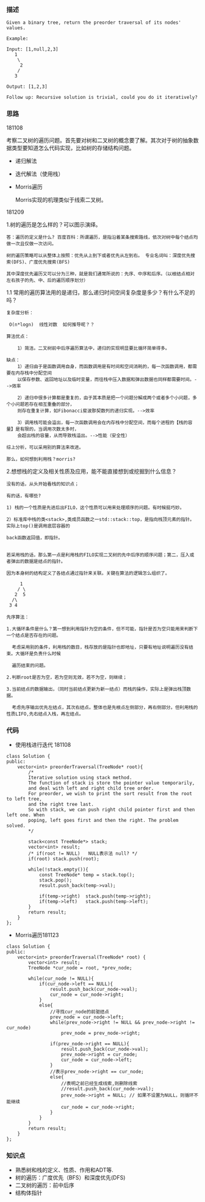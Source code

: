 ### 描述
```
Given a binary tree, return the preorder traversal of its nodes' values.

Example:

Input: [1,null,2,3]
   1
    \
     2
    /
   3

Output: [1,2,3]

Follow up: Recursive solution is trivial, could you do it iteratively?
```

### 思路

181108 

考察二叉树的遍历问题。首先要对树和二叉树的概念要了解。其次对于树的抽象数据类型要知道怎么代码实现，比如树的存储结构问题。


* 递归解法


* 迭代解法（使用栈）
  

* Morris遍历
   
   Morris实现的机理类似于线索二叉树。

181209

1.树的遍历是怎么样的？可以图示演绎。

	答：遍历的定义是什么? 百度百科：所谓遍历，是指沿着某条搜索路线，依次对树中每个结点均做一次且仅做一次访问。
	
	树的遍历策略可以从整体上按照：优先从上到下或者优先从左到右。 专业名词叫：深度优先搜索(DFS)、广度优先搜索(BFS)
	
	其中深度优先遍历又可以分为三种，就是我们通常所说的：先序、中序和后序。（以根结点相对左右孩子的先、中、后的遍历顺序划分） 

1.1 常用的遍历算法用的是递归，那么递归时间空间复杂度是多少？有什么不足的吗？ 

	复杂度分析：
	
	 O(n*logn)  线性对数  如何推导呢？？ 
	
	算法优点：
	
		1）简洁。二叉树前中后序遍历算法中，递归的实现明显要比循环简单得多。
		
	缺点：
		1）递归由于是函数调用自身，而函数调用是有时间和空间消耗的，每一次函数调用，都需要在内存栈中分配空间
		以保存参数、返回地址以及临时变量，而往栈中压入数据和弹出数据也同样都需要时间。-->效率 
		
		2）递归中很多计算都是重复的，由于其本质是把一个问题分解成两个或者多个小问题，多个小问题若存在相互重叠的部分，
		则存在重复计算，如Fibonacci斐波那契数列的递归实现。-->效率
		
		3）调用栈可能会溢出，每一次函数调用会在内存栈中分配空间，而每个进程的【栈的容量】是有限的，当调用次数太多时，
		会超出栈的容量，从而导致栈溢出。-->性能（安全性） 
	
	综上分析，可以采用别的算法来改进。 
	
	那么，如何想到利用栈？morris? 

2.想想栈的定义及相关性质及应用，能不能直接想到或挖掘到什么信息？

	没有的话，从头开始看栈的知识点；
	
	有的话，有哪些? 
	
	1) 栈的一个性质是先进后出FILO，这个性质可以用来处理顺序的问题。有时候挺巧妙。
	
	2）标准库中栈的类<stack>,类成员函数之一std::stack::top，是指向栈顶元素的指针。实际上top()是调用底层容器的
	
	back函数返回值，即指针。 
	
					   
	若采用栈的话，那么第一点是利用栈的FILO实现二叉树的先中后序的顺序问题；第二，压入或者弹出的数据是结点的指针。
	
	因为本身树的结构定义了各结点通过指针来关联。关键在算法的逻辑怎么组织了。   

         1
        / \
       2  5    
      /\ 	
     3 4

	先序算法：
	
	1.大循环条件是什么？第一想到利用指针为空的条件，但不可能，指针是否为空只能用来判断下一个结点是否存在的问题。
	
	  考虑采用别的条件，利用栈的数目，栈存放的是指针也即地址，只要有地址说明遍历没有结束。大循环是负责什么时候
	  
	  遍历结束的问题。 
	  
	2.判断root是否为空，若为空则无效，若不为空，则继续；
	
	3.当前结点的数据输出，（同时当前结点更新为新一结点）而栈的操作，实际上是弹出栈顶数据。
	
	  考虑先序输出优先左结点，其次右结点。整体也是先根点左侧部分，再右侧部分。但利用栈的性质LIFO,先右结点入栈，再左结点。 

### 代码
* 使用栈进行迭代 181108
```
class Solution {
public:
    vector<int> preorderTraversal(TreeNode* root){
        /*
        Iterative solution using stack method.
        The function of stack is store the pointer value temporarily,
        and deal with left and right child tree order.
        For preorder, we wish to print the sort result from the root to left tree, 
        and the right tree last.
        So with stack, we can push right child pointer first and then left one. When
        poping, left goes first and then the right. The problem solved.    
        */
        
        stack<const TreeNode*> stack;
        vector<int> result;
        /* if(root != NULL)   NULL表示法 null? */
        if(root) stack.push(root); 

        while(!stack.empty()){
            const TreeNode* temp = stack.top();
            stack.pop();
            result.push_back(temp->val);

            if(temp->right)  stack.push(temp->right);
            if(temp->left)   stack.push(temp->left);
        }	
        return result;
    }
};
```

* Morris遍历181123

```
class Solution {
public:
    vector<int> preorderTraversal(TreeNode* root) {
        vector<int> result;
        TreeNode *cur_node = root, *prev_node;
        
        while(cur_node != NULL){
            if(cur_node->left == NULL){
                result.push_back(cur_node->val);
                cur_node = cur_node->right;                
            }
            else{
                //寻找cur_node的前驱结点
                prev_node = cur_node->left;
                while(prev_node->right != NULL && prev_node->right != cur_node)
                    prev_node = prev_node->right;
                
                if(prev_node->right == NULL){
                    result.push_back(cur_node->val);
                    prev_node->right = cur_node;
                    cur_node = cur_node->left;                    
                }
                //表示prev_node->right == cur_node;
                else{
                    //表明之前已经生成线索,则删除线索
                    //result.push_back(cur_node->val);
                    prev_node->right = NULL; // 如果不设置为NULL，则循环不能继续
                    cur_node = cur_node->right;                                      
                }                   
            }
        }  
        return result;
    }
};
```


### 知识点
* 熟悉树和栈的定义、性质、作用和ADT等.
* 树的遍历：广度优先（BFS）和深度优先(DFS)
* 二叉树的遍历：前中后序
* 结构体指针

